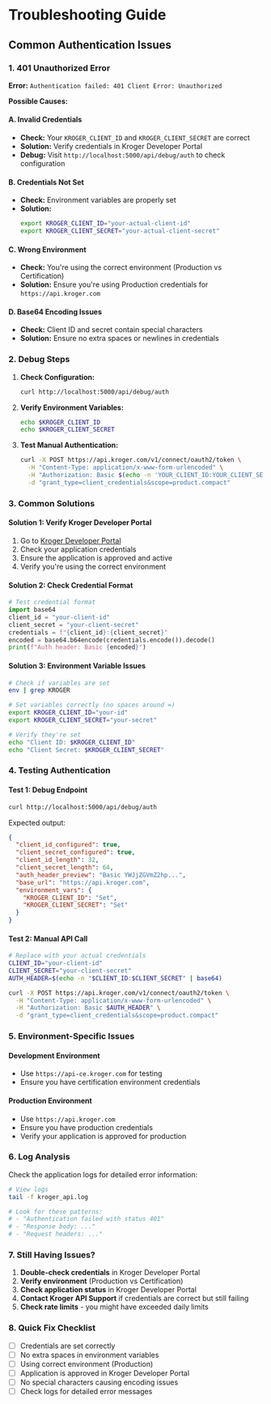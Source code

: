 # Troubleshooting Guide

## Common Authentication Issues

### 1. 401 Unauthorized Error

**Error:** `Authentication failed: 401 Client Error: Unauthorized`

**Possible Causes:**

#### A. Invalid Credentials
- **Check:** Your `KROGER_CLIENT_ID` and `KROGER_CLIENT_SECRET` are correct
- **Solution:** Verify credentials in Kroger Developer Portal
- **Debug:** Visit `http://localhost:5000/api/debug/auth` to check configuration

#### B. Credentials Not Set
- **Check:** Environment variables are properly set
- **Solution:** 
  ```bash
  export KROGER_CLIENT_ID="your-actual-client-id"
  export KROGER_CLIENT_SECRET="your-actual-client-secret"
  ```

#### C. Wrong Environment
- **Check:** You're using the correct environment (Production vs Certification)
- **Solution:** Ensure you're using Production credentials for `https://api.kroger.com`

#### D. Base64 Encoding Issues
- **Check:** Client ID and secret contain special characters
- **Solution:** Ensure no extra spaces or newlines in credentials

### 2. Debug Steps

1. **Check Configuration:**
   ```bash
   curl http://localhost:5000/api/debug/auth
   ```

2. **Verify Environment Variables:**
   ```bash
   echo $KROGER_CLIENT_ID
   echo $KROGER_CLIENT_SECRET
   ```

3. **Test Manual Authentication:**
   ```bash
   curl -X POST https://api.kroger.com/v1/connect/oauth2/token \
     -H "Content-Type: application/x-www-form-urlencoded" \
     -H "Authorization: Basic $(echo -n 'YOUR_CLIENT_ID:YOUR_CLIENT_SECRET' | base64)" \
     -d "grant_type=client_credentials&scope=product.compact"
   ```

### 3. Common Solutions

#### Solution 1: Verify Kroger Developer Portal
1. Go to [Kroger Developer Portal](https://developer.kroger.com)
2. Check your application credentials
3. Ensure the application is approved and active
4. Verify you're using the correct environment

#### Solution 2: Check Credential Format
```python
# Test credential format
import base64
client_id = "your-client-id"
client_secret = "your-client-secret"
credentials = f"{client_id}:{client_secret}"
encoded = base64.b64encode(credentials.encode()).decode()
print(f"Auth header: Basic {encoded}")
```

#### Solution 3: Environment Variable Issues
```bash
# Check if variables are set
env | grep KROGER

# Set variables correctly (no spaces around =)
export KROGER_CLIENT_ID="your-id"
export KROGER_CLIENT_SECRET="your-secret"

# Verify they're set
echo "Client ID: $KROGER_CLIENT_ID"
echo "Client Secret: $KROGER_CLIENT_SECRET"
```

### 4. Testing Authentication

#### Test 1: Debug Endpoint
```bash
curl http://localhost:5000/api/debug/auth
```

Expected output:
```json
{
  "client_id_configured": true,
  "client_secret_configured": true,
  "client_id_length": 32,
  "client_secret_length": 64,
  "auth_header_preview": "Basic YWJjZGVmZ2hp...",
  "base_url": "https://api.kroger.com",
  "environment_vars": {
    "KROGER_CLIENT_ID": "Set",
    "KROGER_CLIENT_SECRET": "Set"
  }
}
```

#### Test 2: Manual API Call
```bash
# Replace with your actual credentials
CLIENT_ID="your-client-id"
CLIENT_SECRET="your-client-secret"
AUTH_HEADER=$(echo -n "$CLIENT_ID:$CLIENT_SECRET" | base64)

curl -X POST https://api.kroger.com/v1/connect/oauth2/token \
  -H "Content-Type: application/x-www-form-urlencoded" \
  -H "Authorization: Basic $AUTH_HEADER" \
  -d "grant_type=client_credentials&scope=product.compact"
```

### 5. Environment-Specific Issues

#### Development Environment
- Use `https://api-ce.kroger.com` for testing
- Ensure you have certification environment credentials

#### Production Environment
- Use `https://api.kroger.com`
- Ensure you have production credentials
- Verify your application is approved for production

### 6. Log Analysis

Check the application logs for detailed error information:
```bash
# View logs
tail -f kroger_api.log

# Look for these patterns:
# - "Authentication failed with status 401"
# - "Response body: ..."
# - "Request headers: ..."
```

### 7. Still Having Issues?

1. **Double-check credentials** in Kroger Developer Portal
2. **Verify environment** (Production vs Certification)
3. **Check application status** in Kroger Developer Portal
4. **Contact Kroger API Support** if credentials are correct but still failing
5. **Check rate limits** - you might have exceeded daily limits

### 8. Quick Fix Checklist

- [ ] Credentials are set correctly
- [ ] No extra spaces in environment variables
- [ ] Using correct environment (Production)
- [ ] Application is approved in Kroger Developer Portal
- [ ] No special characters causing encoding issues
- [ ] Check logs for detailed error messages

